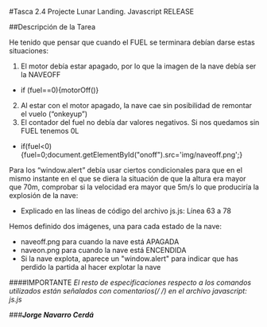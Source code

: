 #Tasca 2.4 Projecte Lunar Landing. Javascript RELEASE

##Descripción de la Tarea

He tenido que pensar que cuando el FUEL se terminara debían darse estas situaciones:

1. El motor debía estar apagado, por lo que la imagen de la nave debía ser la NAVEOFF
  * if (fuel==0){motorOff()}
2. Al estar con el motor apagado, la nave cae sin posibilidad de remontar el vuelo (“onkeyup”)
3. El contador del fuel no debía dar valores negativos. Si nos quedamos sin FUEL tenemos 0L
  * if(fuel<0){fuel=0;document.getElementById("onoff").src='img/naveoff.png';}
    
Para los “window.alert” debía usar ciertos condicionales para que en el mismo instante en el que se diera la situación de que la altura era mayor que 70m, comprobar si la velocidad era mayor que 5m/s lo que produciría la explosión de la nave:
  * Explicado en las líneas de código del archivo js.js: Línea 63 a 78 
 
Hemos definido dos imágenes, una para cada estado de la nave:
 * naveoff.png para cuando la nave está APAGADA
 * naveon.png para cuando la nave está ENCENDIDA
 * Si la nave explota, aparece un "window.alert" para indicar que has perdido la partida al hacer explotar la nave


####IMPORTANTE
**El resto de especificaciones respecto a los comandos utilizados están señalados con comentarios(/* */) en el archivo javascript: js.js**

###_**Jorge Navarro Cerdá**_
